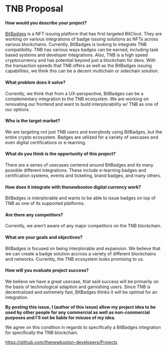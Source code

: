 # TNB Proposal

#### How would you describe your project?
[BitBadges](https://bitbadges.github.io) is a NFT issuing platform that has first targeted BitClout. They are working on various integrations of badge issuing solutions as NFTs across various blockchains. Currently, BitBadges is looking to integrate TNB compatibility. TNB has various ways badges can be earned, including task based systems and developer integrations. Also, TNB is a high speed cryptocurrency and has potential beyond just a blockchain for devs. With the transaction speeds that TNB offers as well as the BitBadges issuing capabilities, we think this can be a decent multichain or sidechain solution.

#### What problem does it solve?
Currently, we think that from a UX-perspective, BitBadges can be a complementary integration to the TNB ecosystem. We are working on renovating our frontend and want to build interplorability w/ TNB as one of our options.

#### Who is the target market?
We are targeting not just TNB users and everybody using BitBadges, but the entire crypto ecosystem. Badges are utilized for a variety of usecases and even digital certifications or e-learning.

#### What do you think is the opportunity of this project?
There are a series of usecases centered around BitBadges and its many possible different integrations. These include e-learning badges and certification systems, events and ticketing, brand badges, and many others.

#### How does it integrate with thenewboston digital currency work?
BitBadges is interplorable and wants to be able to issue badges on top of TNB as one of its supported platforms.

#### Are there any competitors?
Currently, we aren't aware of any major competitors on the TNB blockchain.

#### What are your goals and objectives?
BitBadges is focused on being interplorable and expansion. We believe that we can create a badge solution accross a variety of different blockchains and networks. Currently, the TNB ecosystem looks promising to us.

#### How will you evaluate project success?
We believe we have a great usecase, that said success will be primarily on the basis of technological adaption and garnishing users. Since TNB is decentralized and extremely fast, BitBadges thinks it will be optimal for an integration.


**By posting this issue, I (author of this issue) allow my project idea to be used by other people for any commercial as well as non-commercial purposes and I'll not be liable for misuse of my idea.**

We agree on this condition in regards to specifically a BitBadges integration for specifically the TNB blockchain.

https://github.com/thenewboston-developers/Projects
